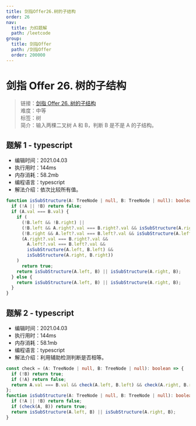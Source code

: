 ```yaml
---
title: 剑指Offer26.树的子结构
order: 26
nav:
  title: 力扣题解
  path: /leetcode
group:
  title: 剑指Offer
  path: /剑指Offer
  order: 200000
---
```


# 剑指 Offer 26. 树的子结构

> 链接：[剑指 Offer 26. 树的子结构](https://leetcode-cn.com/problems/shu-de-zi-jie-gou-lcof/)  
> 难度：中等  
> 标签：树  
> 简介：输入两棵二叉树 A 和 B，判断 B 是不是 A 的子结构。

## 题解 1 - typescript

- 编辑时间：2021.04.03
- 执行用时：144ms
- 内存消耗：58.2mb
- 编程语言：typescript
- 解法介绍：依次比较所有值。

```typescript
function isSubStructure(A: TreeNode | null, B: TreeNode | null): boolean {
  if (!A || !B) return false;
  if (A.val === B.val) {
    if (
      (!B.left && !B.right) ||
      (!B.left && A.right?.val === B.right?.val && isSubStructure(A.right, B.right)) ||
      (!B.right && A.left?.val === B.left?.val && isSubStructure(A.left, B.left)) ||
      (A.right?.val === B.right?.val &&
        A.left?.val === B.left?.val &&
        isSubStructure(A.left, B.left) &&
        isSubStructure(A.right, B.right))
    )
      return true;
    return isSubStructure(A.left, B) || isSubStructure(A.right, B);
  } else {
    return isSubStructure(A.left, B) || isSubStructure(A.right, B);
  }
}
```

## 题解 2 - typescript

- 编辑时间：2021.04.03
- 执行用时：144ms
- 内存消耗：58.1mb
- 编程语言：typescript
- 解法介绍：利用辅助检测判断是否相等。

```typescript
const check = (A: TreeNode | null, B: TreeNode | null): boolean => {
  if (!B) return true;
  if (!A) return false;
  return A.val === B.val && check(A.left, B.left) && check(A.right, B.right);
};
function isSubStructure(A: TreeNode | null, B: TreeNode | null): boolean {
  if (!A || !B) return false;
  if (check(A, B)) return true;
  return isSubStructure(A.left, B) || isSubStructure(A.right, B);
}
```
